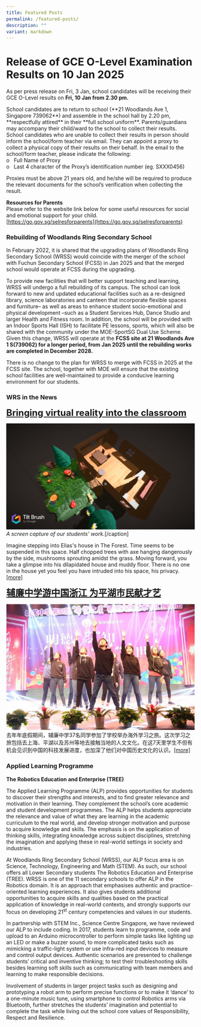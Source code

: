 ```yaml
---
title: Featured Posts
permalink: /featured-posts/
description: ""
variant: markdown
---
```

# Release of GCE O-Level Examination Results on 10 Jan 2025

As per press release on Fri, 3 Jan, school candidates will be receiving their GCE O-Level results on **Fri, 10 Jan from 2.30 pm.**

<p>School candidates are to return to school (**21 Woodlands Ave 1, Singapore 739062**) and assemble in the school hall by 2.20 pm, **respectfully attired** in their **full school uniform**. Parents/guardians may accompany their child/ward to the school to collect their results.
School candidates who are unable to collect their results in person should inform the school/form teacher via email. They can appoint a proxy to collect a physical copy of their results on their behalf. In the email to the school/form teacher, please indicate the following:
<br>
o&nbsp;&nbsp; Full Name of Proxy
<br>
o&nbsp;&nbsp; Last 4 character of the Proxy’s identification number (eg. SXXX0456)

Proxies must be above 21 years old, and he/she will be required to produce the relevant documents for the school’s verification when collecting the result.

**Resources for Parents**<br>
Please refer to the website link below for some useful resources for social and emotional support for your child.<br>
[https://go.gov.sg/selresforparents](https://go.gov.sg/selresforparents)

### Rebuilding of Woodlands Ring Secondary School

In February 2022, it is shared that the upgrading plans of Woodlands Ring Secondary School (WRSS) would coincide with the merger of the school with Fuchun Secondary School (FCSS) in Jan 2025 and that the merged school would operate at FCSS during the upgrading. 

To provide new facilities that will better support teaching and learning, WRSS will undergo a full rebuilding of its campus. The school can look forward to new and updated educational facilities such as a re-designed library, science laboratories and canteen that incorporate flexible spaces and furniture– as well as areas to enhance student socio-emotional and physical development –such as a Student Services Hub, Dance Studio and larger Health and Fitness room. In addition, the school will be provided with an Indoor Sports Hall (ISH) to facilitate PE lessons, sports, which will also be shared with the community under the MOE-SportSG Dual Use Scheme. Given this change, WRSS will operate at the <strong>FCSS site at 21 Woodlands Ave 1 S(739062) for a longer period, from Jan 2025 until the rebuilding works are completed in December 2028. </strong>

There is no change to the plan for WRSS to merge with FCSS in 2025 at the FCSS site. The school, together with MOE will ensure that the existing school facilities are well-maintained to provide a conducive learning environment for our students. 


### WRS in the News

<span style="font-size: 18pt;"><strong><a href="/wrs-in-the-news/bringing-virtual-reality-into-the-classroom/">Bringing virtual reality into the classroom</a></strong></span>

![](/images/wrs1.png)<em>A screen capture of our students' work.</em>[/caption]

Imagine stepping into Elias's house in The Forest. Time seems to be suspended in this space. Half chopped trees with axe hanging dangerously by the side, mushrooms sprouting amidst the grass. Moving forward, you take a glimpse into his dilapidated house and muddy floor. There is no one in the house yet you feel you have intruded into his space, his privacy. <a href="/news-and-events/wrs-in-the-news/vr-into-classroom/">[more]</a>

<span style="font-size: 18pt;"><strong><a href="/wrs-in-the-news/wrs-gce-china-pinghu/">辅廉中学游中国浙江 为平湖市民献才艺</a></strong></span>

![](/images/wrs2.jpg)
去年年底假期间，辅廉中学37名同学参加了学校举办海外学习之旅。这次学习之旅包括去上海、平湖以及苏州等地去接触当地的人文文化。在这7天里学生不但有机会见识到中国的科技发展进度，也加深了他们对中国历史文化的认识。<a href="/news-and-events/wrs-in-the-news/chinese/">[more]</a>

</p><h3>Applied Learning Programme</h3>

<strong>The Robotics Education and Enterprise (TREE)</strong>

The Applied Learning Programme (ALP) provides opportunities for students to discover their strengths and interests, and to find greater relevance and motivation in their learning. They complement the school’s core academic and student development programmes. The ALP helps students appreciate the relevance and value of what they are learning in the academic curriculum to the real world, and develop stronger motivation and purpose to acquire knowledge and skills. The emphasis is on the application of thinking skills, integrating knowledge across subject disciplines, stretching the imagination and applying these in real-world settings in society and industries.

At Woodlands Ring Secondary School (WRSS), our ALP focus area is on Science, Technology, Engineering and Math (STEM). As such, our school offers all Lower Secondary students The Robotics Education and Enterprise (TREE). WRSS is one of the 11 secondary schools to offer ALP in the Robotics domain. It is an approach that emphasises authentic and practice-oriented learning experiences. It also gives students additional opportunities to acquire skills and qualities based on the practical application of knowledge in real-world contexts, and strongly supports our focus on developing 21<sup>st</sup> century competencies and values in our students.

In partnership with STEM Inc., Science Centre Singapore, we have reviewed our ALP to include coding. In 2017, students learn to programme, code and upload to an Arduino microcontroller to perform simple tasks like lighting up an LED or make a buzzer sound, to more complicated tasks such as mimicking a traffic-light system or use infra-red input devices to measure and control output devices. Authentic scenarios are presented to challenge students’ critical and inventive thinking; to test their troubleshooting skills besides learning soft skills such as communicating with team members and learning to make responsible decisions.

Involvement of students in larger project tasks such as designing and prototyping a robot arm to perform precise functions or to make it ‘dance’ to a one-minute music tune, using smartphone to control Robotics arms via Bluetooth, further stretches the students’ imagination and potential to complete the task while living out the school core values of Responsibility, Respect and Resilience.